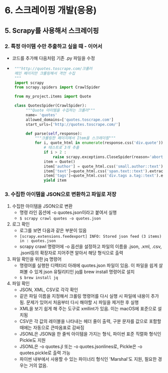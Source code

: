 # 6. 스크레이핑 개발(응용)
## 5. Scrapy를 사용해서 스크레이핑
### 2. 특정 아이템 수만 추출하고 싶을 때 - 이어서
- 코드를 추가해 다음처럼 기존 .py 파일을 수정
- ```python
   """http://quotes.toscrape.com/크롤러
   메인 페이지만 크롤링해서 격언 수집
   """
   import scrapy
   from scrapy.spiders import CrawlSpider

   from my_project.items import Quote

   class QuotesSpider(CrawlSpider):
        """Quote 아이템을 수집하는 크롤러"""
        name= 'quotes'
        allowed_domains=['quotes.toscrape.com']
        start_urls=['http://quotes.toscrape.com/']

        def parse(self,response):
            """크롤링한 페이지에서 Item을 스크레이핑"""
            for i, quote_html in enumerate(response.css('div.quote')):
                # 테스트로 3개 추출
                if i > 2 : 
                    raise scrapy.exceptions.CloseSpider(reason='abort')
                item = Quote()
                item['author'] = quote_html.css('small.author::text').extract_first()
                item['text']=quote_html.css('span.text::text').extract_first()
                item['tags']=quote_html.css('div.tags a.tag::text').extract()
                yield item
   ```
### 3. 수집한 아이템을 JSON으로 변환하고 파일로 저장
1. 수집한 아이템을 JSON으로 변환
   - 명령 라인 옵션에 -o quotes.json이라고 붙여서 실행
   - `$ scrapy crawl quotes -o quotes.json`
2. 로그 확인
   - 로그를 보면 다음과 같은 부분이 있음
   - `[scrapy.extensions.feedexport] INFO: Stored json feed (3 items) in : quotes.json`
   - scrapy crawl 명령어에 -o 옵션을 설정하고 파일의 이름을 .json, .xml, .csv, .jsonl등의 확장자로 지어주면 알아서 해당 형식으로 출력
3. 파일 확인을 위한 jq 명령어
   - 명령어를 실행한 디렉터리 아래에 quotes.json 파일이 있음. 이 파일을 쉽게 살펴볼 수 있게 json 유틸리티인 jq를 brew install 명령어로 설치
   - `$ brew install jq`
4. 파일 확인
   - JSON, XML, CSV로 각각 확인
   - 같은 파일 이름을 지정해서 크롤링 명령어를 다시 실행 시 파일에 내용이 추가됨. 문제가 있어서 처음부터 다시 해야할 시 파일을 제거한 후 실행
   - XML을 보기 쉽게 해 주는 도구로 xmllint가 있음. 이는 macOS에 표준으로 설치됨
   - CSV은 각 값의 레이블을 나타내는 헤더 줄이 출력, 구분 문자를 값으로 포함할 때에는 자동으로 큰따옴표로 감싸짐
   - JSONL은 JSON을 한 줄씩 아이템을 가지는 형식, 파이썬 표준 직렬화 형식인 Pickle도 지원
   - JSONL은 -o quotes.jl 또는 -o quotes.jsonlines로, Pickle은 -o quotes.pickle로 출력 가능
   - 파이썬 내부에서 사용할 수 있는 파이너리 형식인 'Marshal'도 지원, 필요한 경우는 거의 없음.